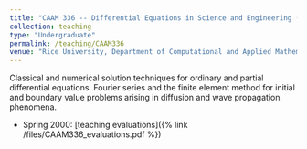 ```yaml
---
title: "CAAM 336 -- Differential Equations in Science and Engineering (Teaching Assistant)"
collection: teaching
type: "Undergraduate"
permalink: /teaching/CAAM336
venue: "Rice University, Department of Computational and Applied Mathematics"
---
```


Classical and numerical solution techniques for ordinary and partial differential equations. Fourier series and the finite element method for initial and boundary value problems arising in diffusion and wave propagation phenomena.

* Spring 2000: [teaching evaluations]({% link /files/CAAM336_evaluations.pdf %})
